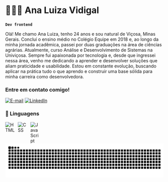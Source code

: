 # 👩🏻‍💻 Ana Luiza Vidigal

**`Dev frontend`**

Olá! Me chamo Ana Luiza, tenho 24 anos e sou natural de Viçosa, Minas Gerais. Concluí o ensino médio no Colégio Equipe em 2018 e, ao longo da minha jornada acadêmica, passei por duas graduações na área de ciências agrárias. Atualmente, curso Análise e Desenvolvimento de Sistemas na Univiçosa. Sempre fui apaixonada por tecnologia e, desde que ingressei nessa área, venho me dedicando a aprender e desenvolver soluções que aliam praticidade e usabilidade. Estou em constante evolução, buscando aplicar na prática tudo o que aprendo e construir uma base sólida para minha carreira como desenvolvedora.

<h3 align="left">Entre em contato comigo!</h3>

[![E-mail](https://img.shields.io/badge/-Email-000?style=for-the-badge&logo=microsoft-outlook&logoColor=FF00F6&color:FFF)](mailto:analvidigal@gmail.com)
[![LinkedIn](https://img.shields.io/badge/-LinkedIn-000?style=for-the-badge&logo=linkedin&logoColor=FF00F6&color:FFF)](https://www.linkedin.com/in/ana-luiza-vidigal-66608135b/)

### 🤖 Linguagens

<img 
    align="left" 
    alt="HTML"
    title="HTML" 
    width="30px" 
    style="padding-right: 10px;" 
    src="https://cdn.jsdelivr.net/gh/devicons/devicon@latest/icons/html5/html5-original.svg" 
/>
<img 
    align="left" 
    alt="CSS" 
    title="CSS"
    width="30px" 
    style="padding-right: 10px;" 
    src="https://cdn.jsdelivr.net/gh/devicons/devicon@latest/icons/css3/css3-original.svg" 
/>
<img 
    align="left" 
    alt="JavaScript" 
    title="JavaScript"
    width="30px" 
    style="padding-right: 10px;" 
    src="https://cdn.jsdelivr.net/gh/devicons/devicon@latest/icons/javascript/javascript-original.svg" 
/>
<br/>
<br/>

<picture align="center">
  <source media="(prefers-color-scheme: dark)" srcset="https://raw.githubusercontent.com/analuvidi/analuvidi/output/github-contribution-grid-snake-dark.svg">
  <source media="(prefers-color-scheme: light)" srcset="https://raw.githubusercontent.com/analuvidi/analuvidi/output/github-contribution-grid-snake-dark.svg">
  <img align="center" alt="github contribution grid snake animation" src="https://raw.githubusercontent.com/analuvidi/analuvidi/output/github-contribution-grid-snake.svg">
</picture>

